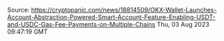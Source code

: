 Source: https://cryptopanic.com/news/18814509/OKX-Wallet-Launches-Account-Abstraction-Powered-Smart-Account-Feature-Enabling-USDT-and-USDC-Gas-Fee-Payments-on-Multiple-Chains
Thu, 03 Aug 2023 09:47:19 GMT
